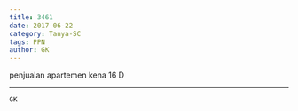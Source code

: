 ```yaml
---
title: 3461
date: 2017-06-22
category: Tanya-SC
tags: PPN
author: GK
---
```


penjualan apartemen kena 16 D

---



`GK`
